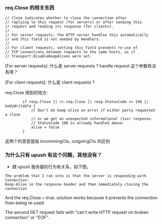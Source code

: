 ### req.Close 的相关东西

	// Close indicates whether to close the connection after
	// replying to this request (for servers) or after sending this
	// request and reading its response (for clients).
	//
	// For server requests, the HTTP server handles this automatically
	// and this field is not needed by Handlers.
	//
	// For client requests, setting this field prevents re-use of
	// TCP connections between requests to the same hosts, as if
	// Transport.DisableKeepAlives were set.
	
[For server requests]: 什么是 server requests ? handle request 这个参数有没有用？

[For client requests]: 什么是 client requests ?

req.Close 用到的地方:
```
		if resp.Close || rc.req.Close || resp.StatusCode <= 199 || bodyWritable {
			// Don't do keep-alive on error if either party requested a close
			// or we get an unexpected informational (1xx) response.
			// StatusCode 100 is already handled above.
			alive = false
		}
```
这两个的意思是指 incommingCtx, outgoingCtx 的区别 

### 为什么只有 upush 有这个问题，其他没有？
- 跟 upush 服务器的行为有关系，如下图。
```
The problem that I ran into is that the server is responding with Connection: 
Keep-Alive in the response header and then immediately closing the connection
```

And the req.Close = true, solution works 
because it prevents the connection from being re-used

The second GET request fails with "can't write HTTP request on broken connection" or
"EOF".